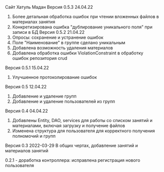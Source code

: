 Сайт Хатуль Мадан
Версия 0.5.3 24.04.22
1. Более детальная обработка ошибок при чтении вложенных файлов в материалах занятия
2. Конкретизирована ошибка "дублирование уникального поля" при записи в БД
Версия 0.5.2 21.04.22
1. Опросы: сохранение и устранение ошибок
2. Поле "Наименование" в группе сделано уникальным
3. Добавлена возможность удаления материалов
4. Добавлена обработка ошибки ViolationConstraint в обработку ошибок репозитория crud

Версия 0.5.1 15.04.22
1. Улучшенное протоколирование ошибок 

Версия 0.5 12.04.22
1. Добавление и удаление групп
2. Добавление и удаление пользователей из групп

Версия 0.4 04.04.22

1. Добавлены Entity, DAO, services для работы со списком занятий и материалами, включая загрузку и получение файлов
2. Изменена структура для пользователя для корректного получения полномочий и групп

Версия 0.3 2022-03-29
В общих чертах, добавление занятий и материалов занятий


0.2.1 - доработка контроллера:  исправлена регистрация нового пользователя 
